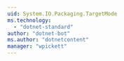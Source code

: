 ```yaml
---
uid: System.IO.Packaging.TargetMode
ms.technology: 
  - "dotnet-standard"
author: "dotnet-bot"
ms.author: "dotnetcontent"
manager: "wpickett"
---
```

